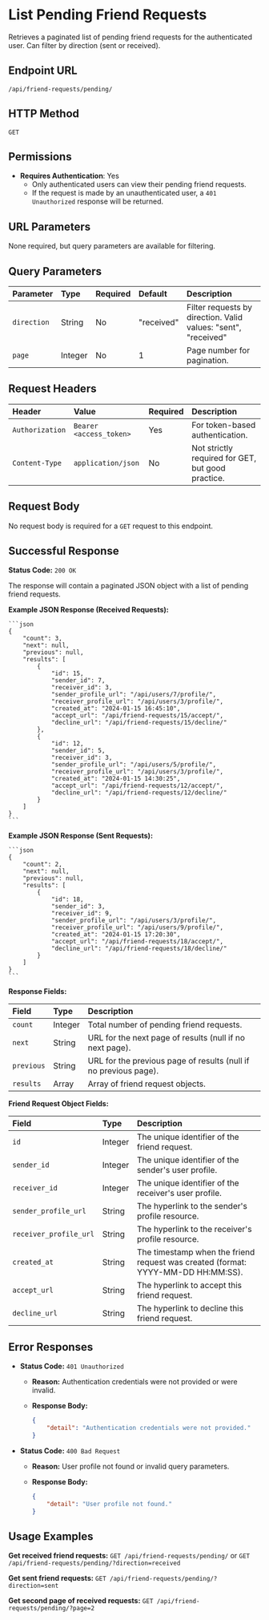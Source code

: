 # List Pending Friend Requests

Retrieves a paginated list of pending friend requests for the authenticated user. Can filter by direction (sent or received).

## Endpoint URL

`/api/friend-requests/pending/`

## HTTP Method

`GET`

## Permissions

* **Requires Authentication**: Yes
  * Only authenticated users can view their pending friend requests.
  * If the request is made by an unauthenticated user, a `401 Unauthorized` response will be returned.

## URL Parameters

None required, but query parameters are available for filtering.

## Query Parameters

| Parameter   | Type   | Required | Default    | Description                                               |
| :---------- | :----- | :------- | :--------- | :-------------------------------------------------------- |
| `direction` | String | No       | "received" | Filter requests by direction. Valid values: "sent", "received" |
| `page`      | Integer| No       | 1          | Page number for pagination.                               |

## Request Headers

| Header        | Value                 | Required | Description                                     |
| :------------ | :-------------------- | :------- | :---------------------------------------------- |
| `Authorization` | `Bearer <access_token>` | Yes      | For token-based authentication.                 |
| `Content-Type`  | `application/json`    | No       | Not strictly required for GET, but good practice. |

## Request Body

No request body is required for a `GET` request to this endpoint.

## Successful Response

**Status Code:** `200 OK`

The response will contain a paginated JSON object with a list of pending friend requests.

**Example JSON Response (Received Requests):**

	```json
	{
	    "count": 3,
	    "next": null,
	    "previous": null,
	    "results": [
	        {
	            "id": 15,
	            "sender_id": 7,
	            "receiver_id": 3,
	            "sender_profile_url": "/api/users/7/profile/",
	            "receiver_profile_url": "/api/users/3/profile/",
	            "created_at": "2024-01-15 16:45:10",
	            "accept_url": "/api/friend-requests/15/accept/",
	            "decline_url": "/api/friend-requests/15/decline/"
	        },
	        {
	            "id": 12,
	            "sender_id": 5,
	            "receiver_id": 3,
	            "sender_profile_url": "/api/users/5/profile/",
	            "receiver_profile_url": "/api/users/3/profile/",
	            "created_at": "2024-01-15 14:30:25",
	            "accept_url": "/api/friend-requests/12/accept/",
	            "decline_url": "/api/friend-requests/12/decline/"
	        }
	    ]
	}
	```

**Example JSON Response (Sent Requests):**

	```json
	{
	    "count": 2,
	    "next": null,
	    "previous": null,
	    "results": [
	        {
	            "id": 18,
	            "sender_id": 3,
	            "receiver_id": 9,
	            "sender_profile_url": "/api/users/3/profile/",
	            "receiver_profile_url": "/api/users/9/profile/",
	            "created_at": "2024-01-15 17:20:30",
	            "accept_url": "/api/friend-requests/18/accept/",
	            "decline_url": "/api/friend-requests/18/decline/"
	        }
	    ]
	}
	```

**Response Fields:**

| Field        | Type    | Description                                                     |
| :----------- | :------ | :-------------------------------------------------------------- |
| `count`      | Integer | Total number of pending friend requests.                       |
| `next`       | String  | URL for the next page of results (null if no next page).      |
| `previous`   | String  | URL for the previous page of results (null if no previous page).|
| `results`    | Array   | Array of friend request objects.                              |

**Friend Request Object Fields:**

| Field                    | Type   | Description                                                               |
| :----------------------- | :----- | :------------------------------------------------------------------------ |
| `id`                     | Integer| The unique identifier of the friend request.                             |
| `sender_id`              | Integer| The unique identifier of the sender's user profile.                      |
| `receiver_id`            | Integer| The unique identifier of the receiver's user profile.                    |
| `sender_profile_url`     | String | The hyperlink to the sender's profile resource.                          |
| `receiver_profile_url`   | String | The hyperlink to the receiver's profile resource.                        |
| `created_at`             | String | The timestamp when the friend request was created (format: YYYY-MM-DD HH:MM:SS). |
| `accept_url`             | String | The hyperlink to accept this friend request.                             |
| `decline_url`            | String | The hyperlink to decline this friend request.                            |

## Error Responses

* **Status Code:** `401 Unauthorized`
  * **Reason:** Authentication credentials were not provided or were invalid.
  * **Response Body:**

	```json
	{
	    "detail": "Authentication credentials were not provided."
	}
	```

* **Status Code:** `400 Bad Request`
  * **Reason:** User profile not found or invalid query parameters.
  * **Response Body:**

	```json
	{
	    "detail": "User profile not found."
	}
	```

## Usage Examples

**Get received friend requests:**
`GET /api/friend-requests/pending/`
or
`GET /api/friend-requests/pending/?direction=received`

**Get sent friend requests:**
`GET /api/friend-requests/pending/?direction=sent`

**Get second page of received requests:**
`GET /api/friend-requests/pending/?page=2`
